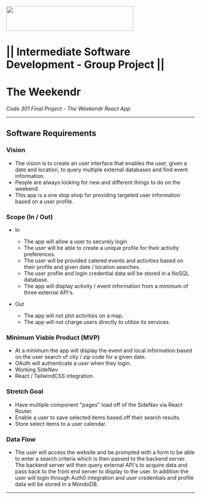 <img src="https://members-csforall.imgix.net/members/logos/code-fellows-logo-horizontal-2-color-black.png" width="340" height="66">  

# ||  Intermediate Software Development - Group Project ||

# The Weekendr

*Code 301 Final Project - The Weekendr React App*

---

## Software Requirements

### Vision

* The vision is to create an user interface that enables the user, given a date and location, to query multiple external databases and find event information.
* People are always looking for new and different things to do on the weekend.
* This app is a one stop shop for providing targeted user information based on a user profile.

### Scope (In / Out)

* In
  * The app will allow a user to securely login
  * The user will be able to create a unique profile for their activity preferences.
  * The user will be provided catered events and activities based on their profile and given date / location searches.
  * The user profile and login credential data will be stored in a NoSQL database.
  * The app will display activity / event information from a minimum of three external API's.

* Out
  * The app will not plot activities on a map.
  * The app will not charge users directly to utilize its services.

### Minimum Viable Product (MVP)

* At a minimum the app will display the event and local information based on the user search of city / zip code for a given date.
* OAuth will authenticate a user when they login.
* Working SideNav
* React / TailwindCSS integration

### Stretch Goal

* Have multiple component "pages" load off of the SideNav via React Router.
* Enable a user to save selected items based off their search results.
* Store select items to a user calendar.

### Data Flow

* The user will access the website and be prompted with a form to be able to enter a search criteria which is then passed to the backend server. The backend server will then query external API's to acquire data and pass back to the front end server to display to the user. In addition the user will login through Auth0 integration and user credentials and profile data will be stored in a MondoDB.

---
